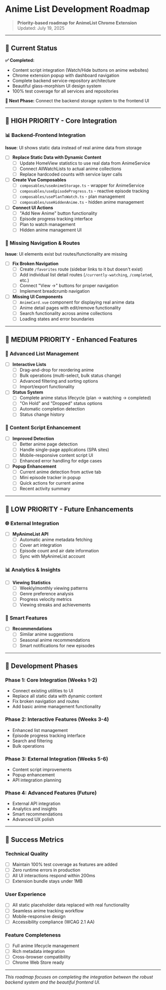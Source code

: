 # Anime List Development Roadmap

> **Priority-based roadmap for AnimeList Chrome Extension**  
> Updated: July 19, 2025

---

## 🚦 Current Status

**✅ Completed:**

- Content script integration (Watch/Hide buttons on anime websites)
- Chrome extension popup with dashboard navigation
- Complete backend service-repository architecture
- Beautiful glass-morphism UI design system
- 100% test coverage for all services and repositories

**🎯 Next Phase:** Connect the backend storage system to the frontend UI

---

## 🚀 **HIGH PRIORITY** - Core Integration

### 📊 **Backend-Frontend Integration**

**Issue**: UI shows static data instead of real anime data from storage

- [ ] **Replace Static Data with Dynamic Content**
    - [ ] Update HomeView statistics to use real data from AnimeService
    - [ ] Connect AllWatchLists to actual anime collections
    - [ ] Replace hardcoded counts with service layer calls

- [ ] **Create Vue Composables**
    - [ ] `composables/useAnimeStorage.ts` - wrapper for AnimeService
    - [ ] `composables/useEpisodeProgress.ts` - reactive episode tracking
    - [ ] `composables/usePlanToWatch.ts` - plan management
    - [ ] `composables/useHiddenAnime.ts` - hidden anime management

- [ ] **Connect UI Actions**
    - [ ] "Add New Anime" button functionality
    - [ ] Episode progress tracking interface
    - [ ] Plan to watch management
    - [ ] Hidden anime management UI

### 🧩 **Missing Navigation & Routes**

**Issue**: UI elements exist but routes/functionality are missing

- [ ] **Fix Broken Navigation**
    - [ ] Create `/favorites` route (sidebar links to it but doesn't exist)
    - [ ] Add individual list detail routes (`/currently-watching`, `/completed`, etc.)
    - [ ] Connect "View →" buttons for proper navigation
    - [ ] Implement breadcrumb navigation

- [ ] **Missing UI Components**
    - [ ] `AnimeCard.vue` component for displaying real anime data
    - [ ] Anime detail pages with edit/remove functionality
    - [ ] Search functionality across anime collections
    - [ ] Loading states and error boundaries

---

## 🎨 **MEDIUM PRIORITY** - Enhanced Features

### 📱 **Advanced List Management**

- [ ] **Interactive Lists**
    - [ ] Drag-and-drop for reordering anime
    - [ ] Bulk operations (multi-select, bulk status change)
    - [ ] Advanced filtering and sorting options
    - [ ] Import/export functionality

- [ ] **Status System**
    - [ ] Complete anime status lifecycle (plan → watching → completed)
    - [ ] "On Hold" and "Dropped" status options
    - [ ] Automatic completion detection
    - [ ] Status change history

### 🔗 **Content Script Enhancement**

- [ ] **Improved Detection**
    - [ ] Better anime page detection
    - [ ] Handle single-page applications (SPA sites)
    - [ ] Mobile-responsive content script UI
    - [ ] Enhanced error handling for edge cases

- [ ] **Popup Enhancement**
    - [ ] Current anime detection from active tab
    - [ ] Mini episode tracker in popup
    - [ ] Quick actions for current anime
    - [ ] Recent activity summary

---

## 🚀 **LOW PRIORITY** - Future Enhancements

### 🌐 **External Integration**

- [ ] **MyAnimeList API**
    - [ ] Automatic anime metadata fetching
    - [ ] Cover art integration
    - [ ] Episode count and air date information
    - [ ] Sync with MyAnimeList account

### 📊 **Analytics & Insights**

- [ ] **Viewing Statistics**
    - [ ] Weekly/monthly viewing patterns
    - [ ] Genre preference analysis
    - [ ] Progress velocity metrics
    - [ ] Viewing streaks and achievements

### 🎯 **Smart Features**

- [ ] **Recommendations**
    - [ ] Similar anime suggestions
    - [ ] Seasonal anime recommendations
    - [ ] Smart notifications for new episodes

---

## 📅 **Development Phases**

### **Phase 1: Core Integration** (Weeks 1-2)

- Connect existing utilities to UI
- Replace all static data with dynamic content
- Fix broken navigation and routes
- Add basic anime management functionality

### **Phase 2: Interactive Features** (Weeks 3-4)

- Enhanced list management
- Episode progress tracking interface
- Search and filtering
- Bulk operations

### **Phase 3: External Integration** (Weeks 5-6)

- Content script improvements
- Popup enhancement
- API integration planning

### **Phase 4: Advanced Features** (Future)

- External API integration
- Analytics and insights
- Smart recommendations
- Advanced UX polish

---

## 🎯 **Success Metrics**

### **Technical Quality**

- [ ] Maintain 100% test coverage as features are added
- [ ] Zero runtime errors in production
- [ ] All UI interactions respond within 200ms
- [ ] Extension bundle stays under 1MB

### **User Experience**

- [ ] All static placeholder data replaced with real functionality
- [ ] Seamless anime tracking workflow
- [ ] Mobile-responsive design
- [ ] Accessibility compliance (WCAG 2.1 AA)

### **Feature Completeness**

- [ ] Full anime lifecycle management
- [ ] Rich metadata integration
- [ ] Cross-browser compatibility
- [ ] Chrome Web Store ready

---

_This roadmap focuses on completing the integration between the robust backend system and the beautiful frontend UI._
